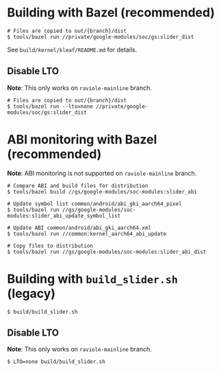 # Building with Bazel (recommended)

```shell
# Files are copied to out/{branch}/dist
$ tools/bazel run //private/google-modules/soc/gs:slider_dist
```

See `build/kernel/kleaf/README.md` for details.

## Disable LTO

**Note**: This only works on `raviole-mainline` branch.

```shell
# Files are copied to out/{branch}/dist
$ tools/bazel run --lto=none //private/google-modules/soc/gs:slider_dist
```

# ABI monitoring with Bazel (recommended)

**Note**: ABI monitoring is not supported on `raviole-mainline` branch.

```shell
# Compare ABI and build files for distribution
$ tools/bazel build //gs/google-modules/soc-modules:slider_abi

# Update symbol list common/android/abi_gki_aarch64_pixel
$ tools/bazel run //gs/google-modules/soc-modules:slider_abi_update_symbol_list

# Update ABI common/android/abi_gki_aarch64.xml
$ tools/bazel run //common:kernel_aarch64_abi_update

# Copy files to distribution
$ tools/bazel run //gs/google-modules/soc-modules:slider_abi_dist
```

# Building with `build_slider.sh` (legacy)

```shell
$ build/build_slider.sh
```

## Disable LTO

**Note**: This only works on `raviole-mainline` branch.

```shell
$ LTO=none build/build_slider.sh
```
